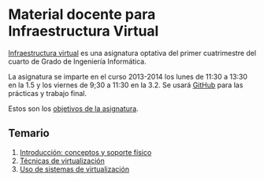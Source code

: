 Material docente para Infraestructura Virtual
==

[Infraestructura virtual](http://grados.ugr.es/informatica/pages/infoacademica/guias_docentes/espti/infraestructuravirtual)
es una asignatura optativa del primer cuatrimestre del cuarto de Grado
de Ingeniería Informática.

La asignatura se imparte en el curso 2013-2014 los lunes de 11:30 a
13:30 en la 1.5 y los viernes de 9;30 a 11:30 en la 3.2. Se usará
[GitHub](http://github.com) para las prácticas y trabajo final.

Estos son los [objetivos de la asignatura](documentos/objetivos.md). 

Temario
------------

1. [Introducción: conceptos y soporte físico](documentos/temas/1.Intro:concepto_y_soporte_fisico.md)
2. [Técnicas de virtualización](documentos/temas/2.Tecnicas_de_virtualizacion.md)
3. [Uso de sistemas de virtualización](documentos/temas/3.Uso_de_sistemas.md)



